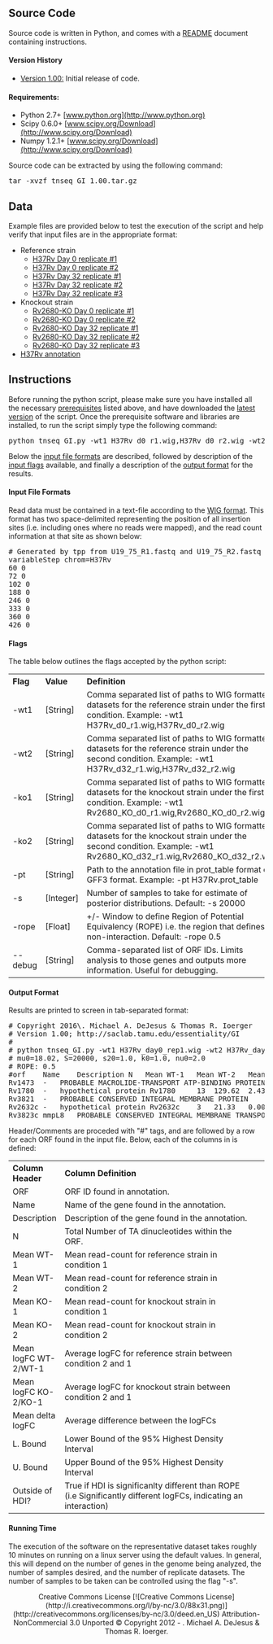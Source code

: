 ## <a name="source">Source Code</a>

Source code is written in Python, and comes with a [README](README.html) document containing instructions.

#### <a name="version">Version History</a>

*   [Version 1.00:](tnseq_GI_1.00.tar.gz) Initial release of code.

#### <a name="requirements">Requirements:</a>

*   Python 2.7+ [www.python.org](http://www.python.org)
*   Scipy 0.6.0+ [www.scipy.org/Download](http://www.scipy.org/Download)
*   Numpy 1.2.1+ [www.scipy.org/Download](http://www.scipy.org/Download)

Source code can be extracted by using the following command:

<pre>tar -xvzf tnseq_GI_1.00.tar.gz
</pre>

## <a name="source">Data</a>

Example files are provided below to test the execution of the script and help verify that input files are in the appropriate format:

*   Reference strain
    *   [H37Rv Day 0 replicate #1](H37Rv_day0_rep1.wig)
    *   [H37Rv Day 0 replicate #2](H37Rv_day0_rep2.wig)
    *   [H37Rv Day 32 replicate #1](H37Rv_day0_rep2.wig)
    *   [H37Rv Day 32 replicate #2](H37Rv_day0_rep2.wig)
    *   [H37Rv Day 32 replicate #3](H37Rv_day0_rep2.wig)
*   Knockout strain
    *   [Rv2680-KO Day 0 replicate #1](Rv2680_day0_rep1.wig)
    *   [Rv2680-KO Day 0 replicate #2](Rv2680_day0_rep2.wig)
    *   [Rv2680-KO Day 32 replicate #1](Rv2680_day32_rep1.wig)
    *   [Rv2680-KO Day 32 replicate #2](Rv2680_day32_rep2.wig)
    *   [Rv2680-KO Day 32 replicate #3](Rv2680_day32_rep3.wig)
*   [H37Rv annotation](H37Rv.prot_table)

## <a name="instructions">Instructions</a>

Before running the python script, please make sure you have installed all the necessary [prerequisites](#requirements) listed above, and have downloaded the [latest version](http://saclab.tamu.edu/essentiality/GI/#version) of the script. Once the prerequisite software and libraries are installed, to run the script simply type the following command:

<pre>python tnseq_GI.py -wt1 H37Rv_d0_r1.wig,H37Rv_d0_r2.wig -wt2 H37Rv_d32_r1.wig,H37Rv_d32_r2.wig -ko1 Rv260_KO_d0_r1.wig,Rv260_KO_d0_r2.wig -ko2 Rv2680_KO_d32_r1.wig,Rv2680_KO_d32_r2.wig -pt H37Rv.prot_table
</pre>

Below the [input file formats](#format) are described, followed by description of the [input flags](#flags) available, and finally a description of the [output format](#output) for the results.

#### <a name="format">Input File Formats</a>

Read data must be contained in a text-file according to the [WIG format](https://genome.ucsc.edu/goldenpath/help/wiggle.html). This format has two space-delimited representing the position of all insertion sites (i.e. including ones where no reads were mapped), and the read count information at that site as shown below:  

<pre># Generated by tpp from U19_75_R1.fastq and U19_75_R2.fastq
variableStep chrom=H37Rv
60 0
72 0
102 0
188 0
246 0
333 0
360 0
426 0
</pre>

#### <a name="flags">Flags</a>

The table below outlines the flags accepted by the python script:  

<table>

<tbody>

<tr>

<th width="5%" align="left">Flag</th>

<th width="10%" align="left">Value</th>

<th width="85%" align="left">Definition</th>

</tr>

<tr>

<td>-wt1</td>

<td>[String]</td>

<td>Comma separated list of paths to WIG formatted datasets for the reference strain under the first condition. Example: -wt1 H37Rv_d0_r1.wig,H37Rv_d0_r2.wig</td>

</tr>

<tr>

<td>-wt2</td>

<td>[String]</td>

<td>Comma separated list of paths to WIG formatted datasets for the reference strain under the second condition. Example: -wt1 H37Rv_d32_r1.wig,H37Rv_d32_r2.wig</td>

</tr>

<tr>

<td>-ko1</td>

<td>[String]</td>

<td>Comma separated list of paths to WIG formatted datasets for the knockout strain under the first condition. Example: -wt1 Rv2680_KO_d0_r1.wig,Rv2680_KO_d0_r2.wig</td>

</tr>

<tr>

<td>-ko2</td>

<td>[String]</td>

<td>Comma separated list of paths to WIG formatted datasets for the knockout strain under the second condition. Example: -wt1 Rv2680_KO_d32_r1.wig,Rv2680_KO_d32_r2.wig</td>

</tr>

<tr>

<td>-pt</td>

<td>[String]</td>

<td>Path to the annotation file in prot_table format or GFF3 format. Example: -pt H37Rv.prot_table</td>

</tr>

<tr>

<td>-s</td>

<td>[Integer]</td>

<td>Number of samples to take for estimate of posterior distributions. Default: -s 20000</td>

</tr>

<tr>

<td>-rope</td>

<td>[Float]</td>

<td>+/- Window to define Region of Potential Equivalency (ROPE) i.e. the region that defines non-interaction. Default: -rope 0.5</td>

</tr>

<tr>

<td>--debug</td>

<td>[String]</td>

<td>Comma-separated list of ORF IDs. Limits analysis to those genes and outputs more information. Useful for debugging.</td>

</tr>

</tbody>

</table>

#### <a name="output">Output Format</a>

Results are printed to screen in tab-separated format:  

<pre># Copyright 2016\. Michael A. DeJesus & Thomas R. Ioerger
# Version 1.00; http://saclab.tamu.edu/essentiality/GI
#
# python tnseq_GI.py -wt1 H37Rv_day0_rep1.wig -wt2 H37Rv_day32_rep1.wig -ko1 Rv2680_day0_rep1.wig -ko2 Rv2680_day32_rep1.wig -pt H37Rv.prot_table
# mu0=18.02, S=20000, s20=1.0, k0=1.0, nu0=2.0
# ROPE: 0.5
#orf    Name    Description N   Mean WT-1   Mean WT-2   Mean KO-1   Mean KO-2   Mean logFC WT-2/WT-1    Mean log FC KO-2/KO-1   Mean delta logFC    L. Bound    U. Bound    Outside of HDI?
Rv1473  -   PROBABLE MACROLIDE-TRANSPORT ATP-BINDING PROTEIN ABC TRANSPORTER    25  4.40    0.08    1.56    11.41   -3.95   2.43    6.38    1.67    16.04   True
Rv1780  -   hypothetical protein Rv1780     13  129.62  2.43    9.65    27.63   -5.22   0.79    6.00    1.85    10.46   True
Rv3821  -   PROBABLE CONSERVED INTEGRAL MEMBRANE PROTEIN    18  43.56   7.89    21.25   377.20  -2.28   3.69    5.97    1.66    19.45   True
Rv2632c -   hypothetical protein Rv2632c    3   21.33   0.00    7.41    44.97   -3.64   1.77    5.42    1.04    17.46   True
Rv3823c mmpL8   PROBABLE CONSERVED INTEGRAL MEMBRANE TRANSPORT PROTEIN MMPL8    78  11.63   2.53    4.70    51.32   -2.38   2.97    5.35    1.59    9.40    True
</pre>

Header/Comments are proceded with "#" tags, and are followed by a row for each ORF found in the input file. Below, each of the columns in is defined:  

<table>

<tbody>

<tr>

<th width="20%" align="left">Column Header</th>

<th width="80%" align="left">Column Definition</th>

<th></th>

</tr>

<tr>

<td>ORF</td>

<td>ORF ID found in annotation.</td>

</tr>

<tr>

<td>Name</td>

<td>Name of the gene found in the annotation.</td>

</tr>

<tr>

<td>Description</td>

<td>Description of the gene found in the annotation.</td>

</tr>

<tr>

<td>N</td>

<td>Total Number of TA dinucleotides within the ORF.</td>

</tr>

<tr>

<td>Mean WT-1</td>

<td>Mean read-count for reference strain in condition 1</td>

</tr>

<tr>

<td>Mean WT-2</td>

<td>Mean read-count for reference strain in condition 2</td>

</tr>

<tr>

<td>Mean KO-1</td>

<td>Mean read-count for knockout strain in condition 1</td>

</tr>

<tr>

<td>Mean KO-2</td>

<td>Mean read-count for knockout strain in condition 2</td>

</tr>

<tr>

<td>Mean logFC WT-2/WT-1</td>

<td>Average logFC for reference strain between condition 2 and 1</td>

</tr>

<tr>

<td>Mean logFC KO-2/KO-1</td>

<td>Average logFC for knockout strain between condition 2 and 1</td>

</tr>

<tr>

<td>Mean delta logFC</td>

<td>Average difference between the logFCs</td>

</tr>

<tr>

<td>L. Bound</td>

<td>Lower Bound of the 95% Highest Density Interval</td>

</tr>

<tr>

<td>U. Bound</td>

<td>Upper Bound of the 95% Highest Density Interval</td>

</tr>

<tr>

<td>Outside of HDI?</td>

<td>True if HDI is significanlty different than ROPE (i.e Significantly different logFCs, indicating an interaction)</td>

</tr>

</tbody>

</table>

#### <a name="exec">Running Time</a>

The execution of the software on the representative dataset takes roughly 10 minutes on running on a linux server using the default values. In general, this will depend on the number of genes in the genome being analyzed, the number of samples desired, and the number of replicate datasets. The number of samples to be taken can be controlled using the flag "-s".

<center>  
Creative Commons License  
[![Creative Commons License](http://i.creativecommons.org/l/by-nc/3.0/88x31.png)](http://creativecommons.org/licenses/by-nc/3.0/deed.en_US)  
Attribution-NonCommercial 3.0 Unported  
© Copyright 2012 - <script language="JavaScript" type="text/javascript">now = new Date document.write(now.getFullYear())</script> . Michael A. DeJesus & Thomas R. Ioerger.</center>
